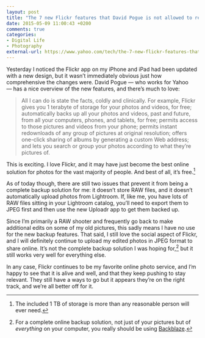 ```yaml
---
layout: post
title: "The 7 new Flickr features that David Pogue is not allowed to review"
date: 2015-05-09 11:00:43 +0200
comments: true
categories:
- Digital Life
- Photography
external-url: https://www.yahoo.com/tech/the-7-new-flickr-features-that-im-not-allowed-to-118359299834.html
---
```


Yesterday I noticed the Flickr app on my iPhone and iPad had been updated with a new design, but it wasn’t immediately obvious just how comprehensive the changes were. David Pogue — who works for Yahoo — has a nice overview of the new features, and there’s much to love:

> All I can do is state the facts, coldly and clinically. For example, Flickr gives you 1 terabyte of storage for your photos and videos, for free; automatically backs up all your photos and videos, past and future, from all your computers, phones, and tablets, for free; permits access to those pictures and videos from your phone; permits instant redownloads of any group of pictures at original resolution; offers one-click sharing of albums by generating a custom Web address; and lets you search or group your photos according to what they’re pictures of.

This is exciting. I love Flickr, and it may have just become the best online solution for photos for the vast majority of people. And best of all, it’s free.[^Flickr1]

[^Flickr1]: The included 1 TB of storage is more than any reasonable person will ever need.

As of today though, there are still two issues that prevent it from being a complete backup solution for me: it doesn’t store RAW files, and it doesn’t automatically upload photos from Lightroom. If, like me, you have lots of RAW files sitting in your Lightroom catalog, you’ll need to export them to JPEG first and then use the new Uploadr app to get them backed up.

Since I’m primarily a RAW shooter and frequently go back to make additional edits on some of my old pictures, this sadly means I have no use for the new backup features. That said, I still love the social aspect of Flickr, and I will definitely continue to upload my edited photos in JPEG format to share online. It’s not the complete backup solution I was hoping for,[^Flickr2] but it still works very well for everything else.

[^Flickr2]: For a complete online backup solution, not just of your pictures but of _everything_ on your computer, you really should be using [Backblaze](http://www.backblaze.com/partner/af9416).

In any case, Flickr continues to be my favorite online photo service, and I’m happy to see that it is alive and well, and that they keep pushing to stay relevant. They still have a ways to go but it appears they’re on the right track, and we’re all better off for it.